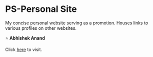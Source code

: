 # PS-Personal Site


My concise personal website serving as a promotion.
Houses links to various profiles on other websites.

&#11088; **Abhishek Anand**

Click [here](https://psycho-pomp.github.io/ps/) to visit.
